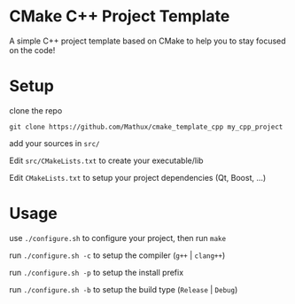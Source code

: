 CMake C++ Project Template
==============

A simple C++ project template based on CMake to help you to stay focused
on the code!

Setup
=====

clone the repo

    git clone https://github.com/Mathux/cmake_template_cpp my_cpp_project

add your sources in `src/`

Edit `src/CMakeLists.txt` to create your executable/lib

Edit `CMakeLists.txt` to setup your project dependencies (Qt, Boost, ...)

Usage
=====

use `./configure.sh` to configure your project, then run `make`

run `./configure.sh -c` to setup the compiler (`g++` | `clang++`)

run `./configure.sh -p` to setup the install prefix 

run `./configure.sh -b` to setup the build type (`Release` | `Debug`)
